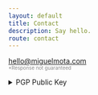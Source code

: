 ```yaml
---
layout: default
title: Contact
description: Say hello.
route: contact
---
```

<p>
  <a href="mailto:hello@miguelmota.com" data-ga-label="Contact - Email" title="Email hello@miguelmota.com">hello@miguelmota.com</a><br>
  <small style="opacity: 0.5;font-size: 0.7em;">*Response not guaranteed</small>
</p>

<details id="pgp-public-key">
  <summary>PGP Public Key</summary>
  <div>
    <pre class="highlight">
-----BEGIN PGP PUBLIC KEY BLOCK-----
Version: GnuPG v1

mQINBFbKXkABEADVHiZzhw/zlP9ZXvt6HGZ9zPYl6YsxQ4VRXr+i1k5eylxluFGM
iPpZHEI3GSFcWbgfUKAmi3iQD60Hwvg458U71I0CfsN3h1SbhYsUDJ9TdgynvuFy
t/wv5i1l/cGbBAhCQzMdmZLBPbGDj1VpLtaZZPTb8LXYOz0bDqkP1QdgJ6tzoK7f
t0puL1ucCfqxYNFmIusngOBT3896Y2IM6QGU15QFXxkO4Iq7NXNqh89Hzx5pOmrt
uAN+o/nH1BRqtxX+V3DwEw3iPM12Ql4HaxhO6l/IYapip2o3h6ScrNFOH/Wxm1CB
R3fVQgOnTTDYhb2vkeVdFP9D8JmG6snanVwD1RGC+/3erLaIne8mkfsqqpZXy4xR
XUZpzMXY+ASYQvX9FY/boG7mN8rDoI6ChIwaDoZsFU2IbzFm9Y6db77AnayFkNV1
zYocif1Yya8vUUOmhJRR48G5L3RZMF6k9fqvyPcuR1tkGwBY8qLFMxvbJWwHZbI+
aKc34VcbyRM1K8f0KWV90r5gNa0vOZAsadfTJJGU2R1HQRtAymshLCJOoDbaU6ds
JGNSHhIcWb5rotdmLro5Rcxcn0fGRCU5g89XpcbraeMzfzkN/vBxyh3MmZ0TJg3f
ueZpLRzD8i1GCiNHkJYOjykq6Fp6dqoelTCXkn2mW4rOkVrK65K7CgCupQARAQAB
tB9NaWd1ZWwgTW90YSA8bWlndWVsQG1vdGEuZW1haWw+iQI4BBMBAgAiBQJWyl5A
AhsDBgsJCAcDAgYVCAIJCgsEFgIDAQIeAQIXgAAKCRAKYZYh38dDUR+KD/4//rWG
pS9XxTKGiAZJV8X9SWjoZ3X73VMDZs3/+pMgxhrcIG2xLHRwfzmZqexoGIBxBRce
BgRlVG2FWkwuSAQ8w5G7ooE+wCJGr7SgNp94lUbCfBGr4wJfdZ0WMJ05uTJ8XxqV
O0YzPSSQuLvw4whktZ/slZ6ilxz+6qxsDFzXs+0grrErFkL6mP5btkK+ebKzqV49
IpUD2A28yw2n7F32RXjrGlkv+RZAwbvF4TvTpqlNekMTfZUCwquqNBK7C4up5/7g
59sfMkoYsYOoogJvo/uSOJvioUnBY6DezjSpBJCLUiKgW+z9e+FiAqU48QofgphN
dGIMn0gi45jMVDphOJGHrKf+IyliVUyoIM2f3CcQMIMtpJ9dfxV8SDNrl1Lsjeln
xrUWXnKaNjJ0EtgNG+N8yfDOg6MRKABQQRTsi0ny/8LDRNXdaMfPTn4jez1w+i5c
tdsvEJ8Keeu78YTcHcQ9D/DzqUyQIeM/ftqKynYg/uxWVhE/le9NIGvuv8BT4zqn
/kt1uUroZqnYxGb6j2aIajL64nWq8RLn+jfpyBqb1+tWmCxnxwudcDvN+9fG0KEo
aze4Zg8teRp30jnW4DEB6fgiSjHA3LuzJFs/aKbC53TJdoc9/orcswRrFtkRZq0Z
XxjP59bXpCbLHAgITA2d4mZmrre8EFwomv4kuLkCDQRWyl5AARAAtM3UZHlMBYV5
UV1pRyfSvEM+GKNSWrxPU7Loji/mdpOCbhzWNtGV5loALOZj+RJsfgT+q1JrD5cE
CwVNKjdwkaFQEvviMm2suaDA8RmnFBChQs+KvZAqpGJT5i9o3Erv9zJcDw6rBjIy
MO8Om1rm9DrksjZ0PO6IV6hkJqqxaN4onvBbfF6PMi1Bl1hBd6I5x6SZyYo2IfDn
Bpgq1invQxneJPlXiIZfnsZILX8EDpIBVehgLPv4qmEEXOSL+D7RxNT4bW1y4PYf
7Y+xYjEVZzjS3p0t03lUmgEZ5eNQvu0BHgqsfszSmUkfSBD+sA/ConGeXfR3spfX
gXCdpqg7UqhHnDUhEi8xhAqif6ZfU6vNa4llXW4k899xuilagAdUtR+gXa5K/Cnn
FBz+FB3QpnTTR7T7M48h1BbYaEw0KjKyeMwf2FnllHHdaqO0YUyaNTFdhrZ1z21o
+flttXoVpN1ZI47bK0PMEe6EJozJdjrvukNwroNOt6F/m8oUKFafoq/V/A4nIz4J
e5bScRfgjrecMUEsGi6dPUPiJnbiXoX6sks/7iRUYhyUsxsHik2SiI+uP+wtDfsw
u0U68o1zoWq3rdylCtedH0RFX3yTrlNT1a2lJ6Gip5WJz4BbmAqs9ORiIZWlTbnx
nzpMz7JaebiyRYFsEFoVTTYK+V8est8AEQEAAYkCHwQYAQIACQUCVspeQAIbDAAK
CRAKYZYh38dDUXCOD/9emr0KOYsHg/EC9rZbjTONI/HXRpyqadCITIiVxGJiPDpG
vJUezE1EyC76gSEMptoc2NmtIII9exu7hEzuZqcJa79dDiIFwrRNGvZrBdVmkr8Z
sMmCOcDTaBfl4sHYjCs71dP3uiVEXUNeXE9B/fcvzAvi8LJWopE20/sc3zOgrPtx
29Xeh06D84V0/WuKi6VfpLF3ql5cTHCeAvwUo5rXMMap3iVNF3WMRqagbMBOMDt6
7JKiZwSe9zMky3BVbEaxnkFWTcdPmQ7Nhb4x7aB09aUCB9Dg4nPNqVIyhtIvCj8k
P1aZgEoA0423mlgBRH/o19inauHin9H67iwm+wwBn2hf9N1wCexIBz1t/nHCkJrQ
7Bm/X+eU5M9I1+KnONnx3EUnRympw+Dk7yUsD/vUODWoj0+rwoqHm7OqTlWinjw2
tB/8o1pmTuTTCNeyL3QLthnboVsYVUxxs6sfW1WZqvitimygAfEsQJ0Ajv/fXfb4
bjtSopkdyd8Tald3vC3BdUk4BFDj6Mxb2wdPAnWLAaw+Oou7OjgeBzC7UPReKcDI
a5jl2LW3x7SMGcw+xosfTH/PMmlLRK9+wArem0Dv3H3d+/CZCftbXBWeZzEC+dLd
L0rAIGtQw5CnkpoUdZuRfZRgrdtpQ/2k2CFk8YsvttWszGXOji8Axg3ST/WXeA==
=CDJw
-----END PGP PUBLIC KEY BLOCK-----
    </pre>
  </div>
</details>

